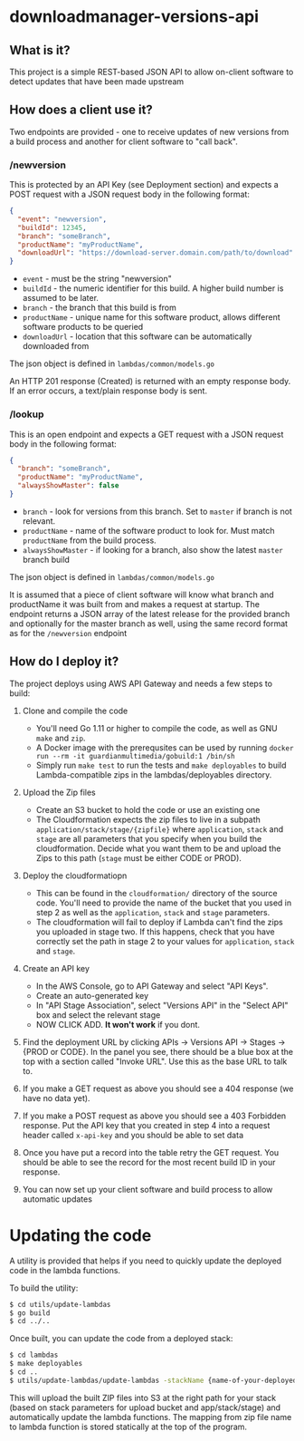 # downloadmanager-versions-api

## What is it?
This project is a simple REST-based JSON API to allow on-client software to detect updates that have been made upstream

## How does a client use it?

Two endpoints are provided - one to receive updates of new versions from a build process and another for client software to "call back".

### /newversion
This is protected by an API Key (see Deployment section) and expects a POST request with a
JSON request body in the following format:
```json
{
  "event": "newversion",
  "buildId": 12345,
  "branch": "someBranch",
  "productName": "myProductName",
  "downloadUrl": "https://download-server.domain.com/path/to/download"
}
```

- `event` - must be the string "newversion"
- `buildId` - the numeric identifier for this build. A higher build number is assumed to be later.
- `branch` - the branch that this build is from
- `productName` - unique name for this software product, allows different software products to be queried
- `downloadUrl` - location that this software can be automatically downloaded from

The json object is defined in `lambdas/common/models.go`

An HTTP 201 response (Created) is returned with an empty response body.  If an error occurs, a text/plain response body is sent.

### /lookup
This is an open endpoint and expects a GET request with a JSON request body in the following format:
```json
{
  "branch": "someBranch",
  "productName": "myProductName",
  "alwaysShowMaster": false
}
```

- `branch` - look for versions from this branch. Set to `master` if branch is not relevant.
- `productName` - name of the software product to look for. Must match `productName` from the build process.
- `alwaysShowMaster` - if looking for a branch, also show the latest `master` branch build

The json object is defined in `lambdas/common/models.go`

It is assumed that a piece of client software will know what branch and productName it was built from and makes a request
at startup.  The endpoint returns a JSON array of the latest release for the provided branch and optionally for the master
branch as well, using the same record format as for the `/newversion` endpoint

## How do I deploy it?

The project deploys using AWS API Gateway and needs a few steps to build:

1. Clone and compile the code
    - You'll need Go 1.11 or higher to compile the code, as well as GNU `make` and `zip`.
    - A Docker image with the prerequsites can be used by running `docker run --rm -it guardianmultimedia/gobuild:1 /bin/sh`
    - Simply run `make test` to run the tests and `make deployables` to build Lambda-compatible zips in the lambdas/deployables directory.
    
2. Upload the Zip files
    - Create an S3 bucket to hold the code or use an existing one
    - The Cloudformation expects the zip files to live in a subpath `application/stack/stage/{zipfile}` where `application`,
    `stack` and `stage` are all parameters that you specify when you build the cloudformation.  Decide what you want them to
    be and upload the Zips to this path (`stage` must be either CODE or PROD).
    
3. Deploy the cloudformatiopn
    - This can be found in the `cloudformation/` directory of the source code. You'll need to provide the name of the bucket
    that you used in step 2 as well as the `application`, `stack` and `stage` parameters.
    - The cloudformation will fail to deploy if Lambda can't find the zips you uploaded in stage two. If this happens,
    check that you have correctly set the path in stage 2 to your values for `application`, `stack` and `stage`.
    
4. Create an API key
    - In the AWS Console, go to API Gateway and select "API Keys".
    - Create an auto-generated key
    - In "API Stage Association", select "Versions API" in the "Select API" box and select the relevant stage
    - NOW CLICK ADD. **It won't work** if you dont.
    
5. Find the deployment URL by clicking APIs -> Versions API -> Stages -> {PROD or CODE}.  In the panel you see, there should
be a blue box at the top with a section called "Invoke URL".  Use this as the base URL to talk to.

6. If you make a GET request as above you should see a 404 response (we have no data yet).

7. If you make a POST request as above you should see a 403 Forbidden response.  Put the API key that you created in step 4
into a request header called `x-api-key` and you should be able to set data

8. Once you have put a record into the table retry the GET request. You should be able to see the record for the most recent
build ID in your response.

9. You can now set up your client software and build process to allow automatic updates

# Updating the code

A utility is provided that helps if you need to quickly update the deployed code in the lambda functions.

To build the utility:
```bash
$ cd utils/update-lambdas
$ go build
$ cd ../..
```

Once built, you can update the code from a deployed stack:
```bash
$ cd lambdas
$ make deployables
$ cd ..
$ utils/update-lambdas/update-lambdas -stackName {name-of-your-deployed-cloudformation}
```

This will upload the built ZIP files into S3 at the right path for your stack (based on stack parameters for upload
 bucket and app/stack/stage) and automatically update the lambda functions.  The mapping from zip file name to lambda function
 is stored statically at the top of the program.
 

